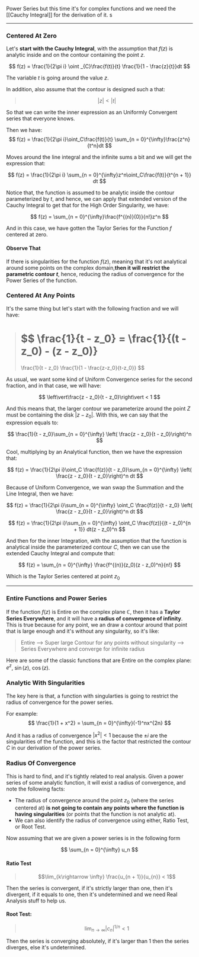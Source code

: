 Power Series but this time it's for complex functions and we need the [[Cauchy Integral]] for the derivation of it. s

---
### Centered At Zero

Let's **start with the Cauchy Integral**, with the assumption that $f(z)$ is analytic inside and on the contour containing the point $z$. 

$$
f(z) = \frac{1}{2\pi i} \oint _{C}\frac{f(t)}{t}
\frac{1}{1 - \frac{z}{t}}dt
$$

The variable $t$ is going around the value $z$. 

In addition, also assume that the contour is designed such a that: 

> $$
> |z| < |t|
> $$

So that we can write the inner expression as an Uniformly Convergent series that everyone knows.

Then we have: 
$$
f(z) = \frac{1}{2\pi i}\oint_C\frac{f(t)}{t}
	\sum_{n = 0}^{\infty}\frac{z^n}{t^n}dt
$$

Moves around the line integral and the infinite sums a bit and we will get the expression that: 

$$
f(z) = \frac{1}{2\pi i}
\sum_{n = 0}^{\infty}z^n\oint_C\frac{f(t)}{t^{n + 1}} dt
$$

Notice that, the function is assumed to be analytic inside the contour parameterized by $t$, and hence, we can apply that extended version of the Cauchy Integral to get that for the High Order Singularity, we have: 

$$
f(z) = \sum_{n = 0}^{\infty}\frac{f^{(n)}(0)}{n!}z^n
$$

And in this case, we have gotten the Taylor Series for the Function $f$ centered at zero. 

#### Observe That

If there is singularities for the function $f(z)$, meaning that it's not analytical around some points on the complex domain,**then it will restrict the parametric contour $t$**, hence, reducing the radius of convergence for the Power Series of the function. 

### Centered At Any Points

It's the same thing but let's start with the following fraction and we will have: 

> $$
> \frac{1}{t - z_0} = \frac{1}{(t - z_0) - (z - z_0)} 
> = 
> \frac{1}{t - z_0} \frac{1}{1 - \frac{z-z_0}{t-z_0}}
> $$

As usual, we want some kind of Uniform Convergence series for the second fraction, and in that case, we will have: 

$$
\left\vert\frac{z - z_0}{t - z_0}\right\vert < 1
$$

And this means that, the larger contour we parameterize around the point $Z$ must be containing the disk $|z - z_0|$. With this, we can say that the expression equals to: 

$$
\frac{1}{t - z_0}\sum_{n = 0}^{\infty}
	\left( \frac{z - z_0}{t - z_0}\right)^n
$$

Cool, multiplying by an Analytical function, then we have the expression that: 

$$
f(z) = \frac{1}{2\pi i}\oint_C \frac{f(z)}{t - z_0}\sum_{n = 0}^{\infty}
	\left( \frac{z - z_0}{t - z_0}\right)^n dt
$$

Because of Uniform Convergence, we wan swap the Summation and the Line Integral, then we have: 

$$
f(z) = \frac{1}{2\pi i}\sum_{n = 0}^{\infty}
\oint_C \frac{f(z)}{t - z_0}
	\left( \frac{z - z_0}{t - z_0}\right)^n dt
$$

$$
f(z) = \frac{1}{2\pi i}\sum_{n = 0}^{\infty}
\oint_C \frac{f(z)}{(t - z_0)^{n + 1}}
	dt(z - z_0)^n
$$

And then for the inner Integration, with the assumption that the function is analytical inside the parameterized contour $C$, then we can use the extended Cauchy Integral and compute that:

$$
f(z) = \sum_{n = 0}^{\infty} \frac{f^{(n)}(z_0)(z - z_0)^n}{n!}
$$

Which is the Taylor Series centered at point $z_0$

---

### Entire Functions and Power Series

If the function $f(z)$ is Entire on the complex plane $\mathbb{C}$, then it has a **Taylor Series Everywhere**, and it will have a **radius of convergence of infinity**. This is true because for any point, we an draw a contour around that point that is large enough and it's without any singularity, so it's like: 

> Entire --> Super large Contour for any points without singularity --> Series Everywhere and converge for infinite radius

Here are some of the classic functions that are Entire on the complex plane: $e^z$, $\sin(z)$, $\cos(z)$. 

### Analytic With Singularities

The key here is that, a function with singularties is going to restrict the radius of convergence for the power series. 

For example: 
$$
\frac{1}{1 + x^2} = \sum_{n = 0}^{\infty}(-1)^nx^{2n}
$$

And it has a radius of convergence $|x^2| < 1$ because the $\pm i$ are the singularities of the function, and this is the factor that restricted the contour $C$ in our derivation of the power series. 


### Radius Of Convergence

This is hard to find, and it's tightly related to real analysis. Given a power series of some analytic function, it will exist a radius of convergence, and note the following facts: 

* The radius of convergence around the point $z_0$ (where the series centered at) **is not going to contain any points where the function is having singularities** (or points that the function is not analytic at). 
* We can also identify the radius of convergence using either, Ratio Test, or Root Test. 

Now assuming that we are given a power series is in the following form

$$
\sum_{n = 0}^{\infty} u_n
$$

#### Ratio Test

> $$\lim_{k\rightarrow \infty} \frac{u_{n + 1}}{u_{n}} < 1$$

Then the series is convergent, if it's strictly larger than one, then it's divergent, if it equals to one, then it's undetermined and we need Real Analysis stuff to help us.

#### Root Test: 

> $$
> \lim_{n\rightarrow \infty} |c_n|^{1/n} < 1
> $$

Then the series is converging absolutely, if it's larger than 1 then the series diverges, else it's undetermined. 

